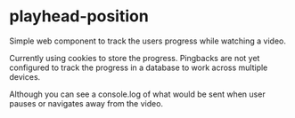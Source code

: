 # playhead-position

Simple web component to track the users progress while watching a video.

Currently using cookies to store the progress. Pingbacks are not yet configured to track the progress in a database to work across multiple devices. 

Although you can see a console.log of what would be sent when user pauses or navigates away from the video.


